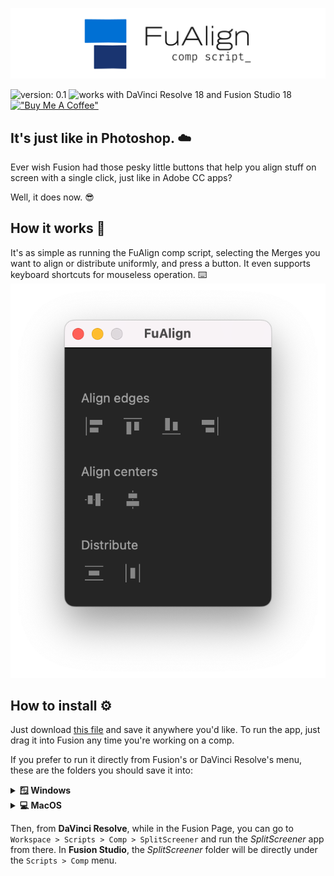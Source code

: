 !["FuAlign – Comp Script"](https://github.com/brunocbreis/FuAlign/blob/master/imgs/FuAlign_banner.png)


 ![version: 0.1](https://img.shields.io/badge/version-0.1-blue) ![works with DaVinci Resolve 18 and Fusion Studio 18](https://img.shields.io/badge/works%20with-DaVinci%20Resolve%2018%20%7C%20Fusion%20Studio%2018%20-lightgrey)  [!["Buy Me A Coffee"](https://img.shields.io/badge/-buy_me_a%C2%A0coffee-gray?logo=buy-me-a-coffee)](https://www.buymeacoffee.com/brunoreis)
 
 ## It's just like in Photoshop. ☁️
 Ever wish Fusion had those pesky little buttons that help you align stuff on screen with a single click, just like in Adobe CC apps? 
 
 Well, it does now. 😎
 
 ## How it works 📏
 It's as simple as running the FuAlign comp script, selecting the Merges you want to align or distribute uniformly, and press a button.  It even supports keyboard shortcuts for mouseless operation. ⌨️
 !["FuAlign user interface"](https://github.com/brunocbreis/FuAlign/blob/master/imgs/FuAlign_window.png) 
 
## How to install ⚙️
Just download [this file](https://github.com/brunocbreis/FuAlign/releases/download/v0.1/FuAlign.py) and save it anywhere you'd like. To run the app, just drag it into Fusion any time you're working on a comp.

If you prefer to run it directly from Fusion's or DaVinci Resolve's menu, these are the folders you should save it into:

<details>
<summary><b>🪟 Windows</b></summary>

DaVinci Resolve: `C:\ProgramData\Blackmagic Design\DaVinci Resolve\Fusion\Scripts\Comp`

Fusion Studio: `C:\ProgramData\Blackmagic Design\Fusion Studio\Scripts\Comp`
</details>

<details>
<summary><b>💻 MacOS</b></summary>

DaVinci Resolve: `[user]/Library/Application Support/Blackmagic Design/DaVinci Resolve/Fusion/Scripts/Comp`

Fusion Studio: `[user]/Library/Application Support/Blackmagic Design/Fusion Studio/Scripts/Comp`
</details>

Then, from **DaVinci Resolve**, while in the Fusion Page, you can go to `Workspace > Scripts > Comp > SplitScreener` and run the *SplitScreener* app from there. In **Fusion Studio**, the *SplitScreener* folder will be directly under the `Scripts > Comp` menu.
